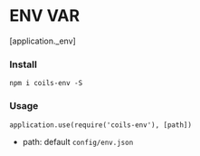 # ENV VAR
[application._env]

### Install
```
npm i coils-env -S
```

### Usage
```
application.use(require('coils-env'), [path])
```
- path: default `config/env.json`